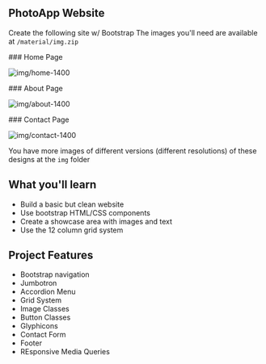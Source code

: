 ## PhotoApp Website

Create the following site w/ Bootstrap 
The images you'll need are available at `/material/img.zip`

### Home Page 

![img/home-1400](img/home-1400.png)

### About Page 

![img/about-1400](img/about-1400.png)

### Contact Page 

![img/contact-1400](img/contact-1400.png)

You have more images of different versions (different resolutions) of these designs at the `img` folder

## What you'll learn

- Build a basic but clean website
- Use bootstrap HTML/CSS components
- Create a showcase area with images and text
- Use the 12 column grid system

## Project Features

- Bootstrap navigation
- Jumbotron
- Accordion Menu
- Grid System
- Image Classes
- Button Classes
- Glyphicons
- Contact Form
- Footer
- REsponsive Media Queries